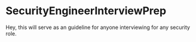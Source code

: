 # SecurityEngineerInterviewPrep
Hey, this will serve as an guideline for anyone interviewing for any security role. 
